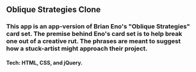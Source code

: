 ## Oblique Strategies Clone
### This app is an app-version of Brian Eno's "Oblique Strategies" card set. The premise behind Eno's card set is to help break one out of a creative rut. The phrases are meant to suggest how a stuck-artist might approach their project.
#### Tech: HTML, CSS, and jQuery.
